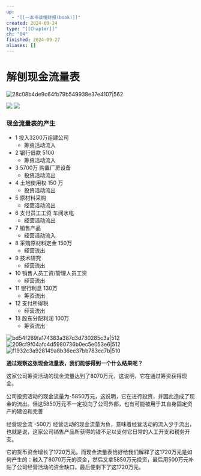 ```yaml
---
up:
  - "[[一本书读懂财报(book)]]"
created: 2024-09-24
type: "[[Chapter]]"
ch: "04"
finished: 2024-09-27
aliases: []
---
```

# 解刨现金流量表



![28c08b4de9c64fb79b549938e37e4107|562](https://s1.vika.cn/space/2024/09/24/28c08b4de9c64fb79b549938e37e4107)

![](https://s1.vika.cn/space/2024/09/24/db6920341553482dbe62ca48ee4167d1)
![](https://s1.vika.cn/space/2024/09/24/755843dcb6f942858abd47180335689a)


### 现金流量表的产生

- 1 投入3200万组建公司
	- 筹资活动流入
- 2 银行借款 5100
	- 筹资活动流入
- 3 5700万 购置厂房设备
	- 投资活动流出
- 4 土地使用权 150 万
	- 投资活动流出
- 5 原材料采购 
	- 经营活动流出
- 6 支付员工工资 车间水电
	- 经营活动流出
- 7 销售产品
	- 经营活动流入
- 8 采购原材料定金 150万
	- 经营流出
- 9 技术研究
	- 经营流出
- 10 销售人员工资/管理人员工资
	- 经营流出
- 11 银行利息 130万
	- 筹资流出
- 12 支付所得税
	- 经营流出
- 13 股东分配利润 100万
	- 筹资流出

![bd54f269fa174383a387d3d730285c3a|512](https://s1.vika.cn/space/2024/09/27/bd54f269fa174383a387d3d730285c3a)
![209cf9f04afc4d5980736b0ec5e053e6|512](https://s1.vika.cn/space/2024/09/27/209cf9f04afc4d5980736b0ec5e053e6)
![f1932c3a928149a8b36ee37bb783ec7b|510](https://s1.vika.cn/space/2024/09/27/f1932c3a928149a8b36ee37bb783ec7b)

**通过观察这张现金流量表​，我们能够得到一个什么结果呢？**

这家公司筹资活动的现金流量达到了8070万元，这说明，它在通过筹资获得现金。

公司投资活动的现金流量为-5850万元，这说明，它在进行投资，并因此造成了现金的流出。但这5850万元不一定投向了公司外部，也有可能被用于其自身固定资产的建设和完善

经营现金流 -500万
经营活动的现金流量为负，意味着经营活动的流入少于流出，也就是说，这家公司销售产品所获得的钱不足以支付它日常的人工开支和税务开支。

它的货币资金增长了1720万元。而现金流量表恰好给我们解释了这1720万元是如何产生的：融入了8070万元的资金，然后又拿5850万元投资，最后用500万元补贴了公司经营活动的资金缺口，最后便剩下了这1720万元。
